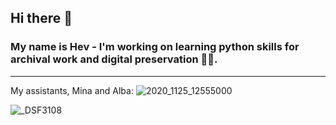 ## Hi there 👋

### My name is Hev - I'm working on learning python skills for archival work and digital preservation 👩‍💻.

----
My assistants, Mina and Alba:
![2020_1125_12555000](https://github.com/hevawaka/hevawaka/assets/70284417/beab0a6b-1f53-49c6-ab05-5b7821bbbc57)

![_DSF3108](https://github.com/hevawaka/hevawaka/assets/70284417/ff9afda5-561d-4281-ab96-70212c3e584a)
